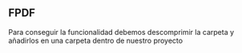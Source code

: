 ## FPDF ##

Para conseguir la funcionalidad debemos descomprimir la carpeta y añadirlos en una carpeta dentro de nuestro proyecto